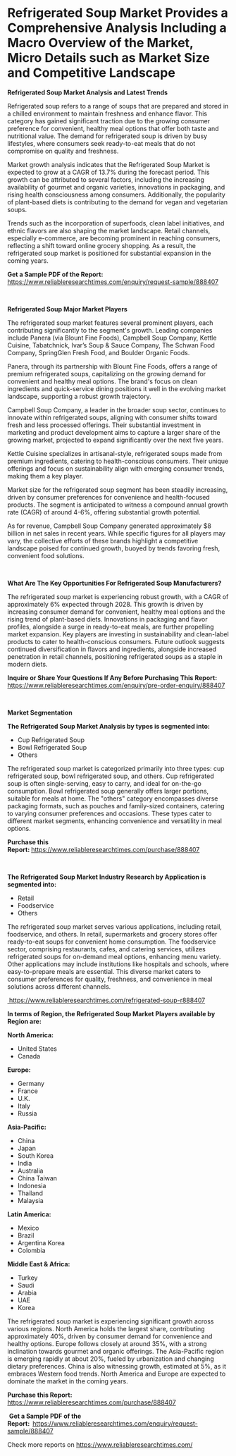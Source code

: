 <p><h1>Refrigerated Soup Market Provides a Comprehensive Analysis Including a Macro Overview of the Market, Micro Details such as Market Size and Competitive Landscape</h1></p><p><strong>Refrigerated Soup Market Analysis and Latest Trends</strong></p>
<p><p>Refrigerated soup refers to a range of soups that are prepared and stored in a chilled environment to maintain freshness and enhance flavor. This category has gained significant traction due to the growing consumer preference for convenient, healthy meal options that offer both taste and nutritional value. The demand for refrigerated soup is driven by busy lifestyles, where consumers seek ready-to-eat meals that do not compromise on quality and freshness.</p><p>Market growth analysis indicates that the Refrigerated Soup Market is expected to grow at a CAGR of 13.7% during the forecast period. This growth can be attributed to several factors, including the increasing availability of gourmet and organic varieties, innovations in packaging, and rising health consciousness among consumers. Additionally, the popularity of plant-based diets is contributing to the demand for vegan and vegetarian soups.</p><p>Trends such as the incorporation of superfoods, clean label initiatives, and ethnic flavors are also shaping the market landscape. Retail channels, especially e-commerce, are becoming prominent in reaching consumers, reflecting a shift toward online grocery shopping. As a result, the refrigerated soup market is positioned for substantial expansion in the coming years.</p></p>
<p><strong>Get a Sample PDF of the Report:&nbsp;</strong> <a href="https://www.reliableresearchtimes.com/enquiry/request-sample/888407?utm_campaign=2940&utm_medium=2&utm_source=Github&utm_content=ia&utm_term=07042025&utm_id=refrigerated-soup">https://www.reliableresearchtimes.com/enquiry/request-sample/888407</a></p>
<p>&nbsp;</p>
<p><strong>Refrigerated Soup Major Market Players</strong></p>
<p><p>The refrigerated soup market features several prominent players, each contributing significantly to the segment's growth. Leading companies include Panera (via Blount Fine Foods), Campbell Soup Company, Kettle Cuisine, Tabatchnick, Ivar’s Soup & Sauce Company, The Schwan Food Company, SpringGlen Fresh Food, and Boulder Organic Foods.</p><p>Panera, through its partnership with Blount Fine Foods, offers a range of premium refrigerated soups, capitalizing on the growing demand for convenient and healthy meal options. The brand's focus on clean ingredients and quick-service dining positions it well in the evolving market landscape, supporting a robust growth trajectory.</p><p>Campbell Soup Company, a leader in the broader soup sector, continues to innovate within refrigerated soups, aligning with consumer shifts toward fresh and less processed offerings. Their substantial investment in marketing and product development aims to capture a larger share of the growing market, projected to expand significantly over the next five years.</p><p>Kettle Cuisine specializes in artisanal-style, refrigerated soups made from premium ingredients, catering to health-conscious consumers. Their unique offerings and focus on sustainability align with emerging consumer trends, making them a key player.</p><p>Market size for the refrigerated soup segment has been steadily increasing, driven by consumer preferences for convenience and health-focused products. The segment is anticipated to witness a compound annual growth rate (CAGR) of around 4-6%, offering substantial growth potential.</p><p>As for revenue, Campbell Soup Company generated approximately $8 billion in net sales in recent years. While specific figures for all players may vary, the collective efforts of these brands highlight a competitive landscape poised for continued growth, buoyed by trends favoring fresh, convenient food solutions.</p></p>
<p>&nbsp;</p>
<p><strong>What Are The Key Opportunities For Refrigerated Soup Manufacturers?</strong></p>
<p><p>The refrigerated soup market is experiencing robust growth, with a CAGR of approximately 6% expected through 2028. This growth is driven by increasing consumer demand for convenient, healthy meal options and the rising trend of plant-based diets. Innovations in packaging and flavor profiles, alongside a surge in ready-to-eat meals, are further propelling market expansion. Key players are investing in sustainability and clean-label products to cater to health-conscious consumers. Future outlook suggests continued diversification in flavors and ingredients, alongside increased penetration in retail channels, positioning refrigerated soups as a staple in modern diets.</p></p>
<p><strong>Inquire or Share Your Questions If Any Before Purchasing This Report:</strong> <a href="https://www.reliableresearchtimes.com/enquiry/pre-order-enquiry/888407?utm_campaign=2940&utm_medium=2&utm_source=Github&utm_content=ia&utm_term=07042025&utm_id=refrigerated-soup">https://www.reliableresearchtimes.com/enquiry/pre-order-enquiry/888407</a></p>
<p>&nbsp;</p>
<p><strong>Market Segmentation</strong></p>
<p><strong>The Refrigerated Soup Market Analysis by types is segmented into:</strong></p>
<p><ul><li>Cup Refrigerated Soup</li><li>Bowl Refrigerated Soup</li><li>Others</li></ul></p>
<p><p>The refrigerated soup market is categorized primarily into three types: cup refrigerated soup, bowl refrigerated soup, and others. Cup refrigerated soup is often single-serving, easy to carry, and ideal for on-the-go consumption. Bowl refrigerated soup generally offers larger portions, suitable for meals at home. The "others" category encompasses diverse packaging formats, such as pouches and family-sized containers, catering to varying consumer preferences and occasions. These types cater to different market segments, enhancing convenience and versatility in meal options.</p></p>
<p><strong>Purchase this Report:&nbsp;</strong><a href="https://www.reliableresearchtimes.com/purchase/888407?utm_campaign=2940&utm_medium=2&utm_source=Github&utm_content=ia&utm_term=07042025&utm_id=refrigerated-soup">https://www.reliableresearchtimes.com/purchase/888407</a></p>
<p>&nbsp;</p>
<p><strong>The Refrigerated Soup Market Industry Research by Application is segmented into:</strong></p>
<p><ul><li>Retail</li><li>Foodservice</li><li>Others</li></ul></p>
<p><p>The refrigerated soup market serves various applications, including retail, foodservice, and others. In retail, supermarkets and grocery stores offer ready-to-eat soups for convenient home consumption. The foodservice sector, comprising restaurants, cafes, and catering services, utilizes refrigerated soups for on-demand meal options, enhancing menu variety. Other applications may include institutions like hospitals and schools, where easy-to-prepare meals are essential. This diverse market caters to consumer preferences for quality, freshness, and convenience in meal solutions across different channels.</p></p>
<p><a href="https://www.reliableresearchtimes.com/refrigerated-soup-r888407?utm_campaign=2940&utm_medium=2&utm_source=Github&utm_content=ia&utm_term=07042025&utm_id=refrigerated-soup">&nbsp;https://www.reliableresearchtimes.com/refrigerated-soup-r888407</a></p>
<p><strong>In terms of Region, the Refrigerated Soup Market Players available by Region are:</strong></p>
<p>
    <p> <strong> North America: </strong>
        <ul>
            <li>United States</li>
            <li>Canada</li>
        </ul>
        </p> 
    <p> <strong> Europe: </strong>
        <ul>
            <li>Germany</li>
            <li>France</li>
            <li>U.K.</li>
            <li>Italy</li>
            <li>Russia</li>
        </ul>
        </p> 
    <p> <strong> Asia-Pacific: </strong>
        <ul>
            <li>China</li>
            <li>Japan</li>
            <li>South Korea</li>
            <li>India</li>
            <li>Australia</li>
            <li>China Taiwan</li>
            <li>Indonesia</li>
            <li>Thailand</li>
            <li>Malaysia</li>
        </ul>
        </p> 
    <p> <strong> Latin America: </strong>
        <ul>
            <li>Mexico</li>
            <li>Brazil</li>
            <li>Argentina Korea</li>
            <li>Colombia</li>
        </ul>
        </p> 
    <p> <strong> Middle East & Africa: </strong>
        <ul>
            <li>Turkey</li>
            <li>Saudi</li>
            <li>Arabia</li>
            <li>UAE</li>
            <li>Korea</li>
        </ul>
    </p>
    </p>
<p><p>The refrigerated soup market is experiencing significant growth across various regions. North America holds the largest share, contributing approximately 40%, driven by consumer demand for convenience and healthy options. Europe follows closely at around 35%, with a strong inclination towards gourmet and organic offerings. The Asia-Pacific region is emerging rapidly at about 20%, fueled by urbanization and changing dietary preferences. China is also witnessing growth, estimated at 5%, as it embraces Western food trends. North America and Europe are expected to dominate the market in the coming years.</p></p>
<p><strong>Purchase this Report: </strong><a href="https://www.reliableresearchtimes.com/purchase/888407?utm_campaign=2940&utm_medium=2&utm_source=Github&utm_content=ia&utm_term=07042025&utm_id=refrigerated-soup">https://www.reliableresearchtimes.com/purchase/888407</a></p>
<p>&nbsp;<strong>Get a Sample PDF of the Report:&nbsp;&nbsp;</strong><a href="https://www.reliableresearchtimes.com/enquiry/request-sample/888407?utm_campaign=2940&utm_medium=2&utm_source=Github&utm_content=ia&utm_term=07042025&utm_id=refrigerated-soup">https://www.reliableresearchtimes.com/enquiry/request-sample/888407</a></p>
<p><strong></strong></p>
<p>Check more reports on <a href="https://www.reliableresearchtimes.com/?utm_campaign=2940&utm_medium=2&utm_source=Github&utm_content=ia&utm_term=07042025&utm_id=refrigerated-soup">https://www.reliableresearchtimes.com/</a></p>